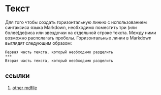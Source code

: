 # Текст
Для того чтобы создать горизонтальную линию с использованием синтаксиса языка Markdown, необходимо поместить три (или более)дефиса или звездочки на отдельной строке текста. Между ними возможно располагать пробелы. Горизонтальные линии в Markdown выглядят следующим образом:

```
Первая часть текста, который необходимо разделить
***
Вторая часть текста, который необходимо разделить
```

## ссылки
1. [other mdfile](uip_3/README.md)

